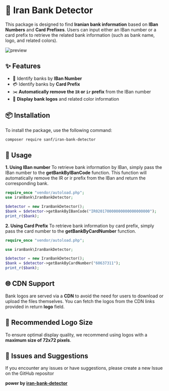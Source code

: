 # 🏦 Iran Bank Detector

This package is designed to find **Iranian bank information** based on **IBan Numbers** and **Card Prefixes**. Users can input either an IBan number or a card prefix to retrieve the related bank information (such as bank name, logo, and related colors).

![preview](https://cdn.jsdelivr.net/gh/sanf-dev/iran-bank-detector/assets/preview/preview.png)

## ✨ Features

- 📑 Identify banks by **IBan Number**
- 💳 Identify banks by **Card Prefix**
- ✂️ **Automatically remove the `IR` or `ir` prefix** from the IBan number
- 🎨 **Display bank logos** and related color information

## 📦 Installation

To install the package, use the following command:

```bash
composer require sanf/iran-bank-detector
```

## 🧪 Usage

**1. Using IBan number**
To retrieve bank information by IBan, simply pass the IBan number to the **getBankByIBanCode** function. This function will automatically remove the IR or ir prefix from the IBan and return the corresponding bank.

```php
require_once "vendor/autoload.php";
use iranBank\IranBankDetector;

$detector = new IranBankDetector();
$bank = $detector->getBankByIBanCode("IR020170000000000000000000");
print_r($bank);
```

**2. Using Card Prefix**
To retrieve bank information by card prefix, simply pass the card number to the **getBankByCardNumber** function.

```php
require_once "vendor/autoload.php";

use iranBank\IranBankDetector;

$detector = new IranBankDetector();
$bank = $detector->getBankByCardNumber("60637311");
print_r($bank);
```

## 🌐 CDN Support

Bank logos are served via a **CDN** to avoid the need for users to download or upload the files themselves. You can fetch the logos from the CDN links provided in return **logo** field.

## 📐 Recommended Logo Size

To ensure optimal display quality, we recommend using logos with a **maximum size of 72x72 pixels**.

## 📝 Issues and Suggestions

If you encounter any issues or have suggestions, please create a new Issue on the GitHub repositor

**power by [iran-bank-detector](https://github.com/4limirzaei/iran-bank-detector)**
